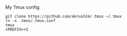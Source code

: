 My Tmux config

```
git clone https://github.com/akrush24/.tmux ~/.tmux
ln -s .tmux/.tmux.conf
tmux
<PREFIX>+I
```
